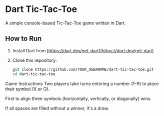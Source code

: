 # Dart Tic-Tac-Toe

A simple console-based Tic-Tac-Toe game written in Dart.


## How to Run

1. Install Dart from [https://dart.dev/get-dart](https://dart.dev/get-dart)

2. Clone this repository:
   ```bash
   git clone https://github.com/YOUR_USERNAME/dart-tic-tac-toe.git
   cd dart-tic-tac-toe


Game Instructions
Two players take turns entering a number (1–9) to place their symbol (X or O).

First to align three symbols (horizontally, vertically, or diagonally) wins.

If all spaces are filled without a winner, it's a draw.